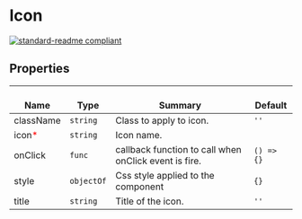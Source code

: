 # Icon
  [![standard-readme compliant](https://img.shields.io/badge/standard--readme-OK-green.svg?style=flat-square)](https://github.com/RichardLitt/standard-readme)
  

  ## Properties
  | </br>Name | </br>Type | </br>Summary | </br>Default | 
| ---- | ---- | ---- | ---- |
| className | `string` | Class to apply to icon. | `''` |
| icon<font color="red">*</font> | `string` | Icon name. |  |
| onClick | `func` | callback function to call when onClick event is fire. | `() => {}` |
| style | `objectOf` | Css style applied to the component | `{}` |
| title | `string` | Title of the icon. | `''` |